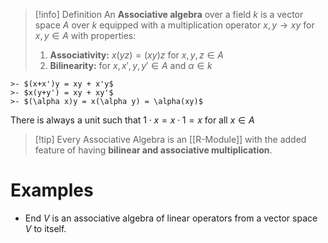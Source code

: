>[!info] Definition
>An **Associative algebra** over a field $k$ is a vector space $A$ over $k$ equipped with a multiplication operator  $x,y \to xy$ for $x,y \in A$ with properties:
>
>1. **Associativity:**   $x(yz) = (xy)z$   for $x,y,z \in A$ 
>2. **Bilinearity:**   for $x,x',y,y' \in A$  and  $\alpha \in k$
>
	>- $(x+x')y = xy + x'y$ 
	>- $x(y+y') = xy + xy'$
	>- $(\alpha x)y = x(\alpha y) = \alpha(xy)$
>
There is always a unit such that $1 \cdot x = x \cdot 1 = x$  for all $x \in A$

>[!tip] Every Associative Algebra is an [[R-Module]] with the added feature of having **bilinear and associative multiplication**.

# Examples

-  $\textrm{End}\:V$ is an associative algebra of linear operators from a vector space $V$ to itself.

